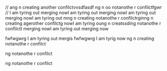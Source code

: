 // ang n creating another confilctvvsdfasdf
ng n oo notanothe r confilctfgwr
// I am tyring out merging nowI am tyring out merging nowI am tyring out merging nowI am tyring out mng n creating notanothe r confilctrginng n creating agerother confilctg nowI am tyring oung n creatssding notanothe r confilctt merging nowI am tyring out merging now

fwfwgwrg
I am tyring out mergis
fwfwgwrg
I am tyrig now
ng n creating notanothe r confilct

ng notanothe r confilct

ng notanothe r confilct

